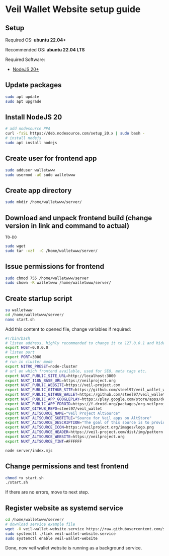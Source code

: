# Veil Wallet Website setup guide
## Setup
Required OS: **ubuntu 22.04+**

Recommended OS: **ubuntu 22.04 LTS**

Required Software:
- [NodeJS 20+](https://nodejs.org/en/)

## Update packages
```bash
sudo apt update
sudo apt upgrade
```

## Install NodeJS 20
```bash
# add nodesource PPA
curl -fsSL https://deb.nodesource.com/setup_20.x | sudo bash -
# install nodejs
sudo apt install nodejs
```

## Create user for frontend app
```bash
sudo adduser walletwww
sudo usermod -aG sudo walletwww
```

## Create app directory
```bash
sudo mkdir /home/walletwww/server/
```

## Download and unpack frontend build (change version in link and command to actual)
```
TO-DO
```
```bash
sudo wget
sudo tar -xzf  -C /home/walletwww/server/
```

## Issue permissions for frontend
```bash
sudo chmod 755 /home/walletwww/server
sudo chown -R walletwww /home/walletwww/server/
```

## Create startup script
```bash
su walletwww
cd /home/walletwww/server/
nano start.sh
```
Add this content to opened file, change variables if required:
```bash
#!/bin/bash
# listen address, highly recommended to change it to 127.0.0.1 and hide nuxt server behind nginx proxy for example
export HOST=0.0.0.0
# listen port
export PORT=3000
# run in cluster mode
export NITRO_PRESET=node-cluster
# url on which frontend available, used for SEO, meta tags etc.
export NUXT_PUBLIC_SITE_URL=http://localhost:3000
export NUXT_I18N_BASE_URL=https://veilproject.org
export NUXT_PUBLIC_WEBSITE=https://veil-project.com
export NUXT_PUBLIC_GITHUB_SITE=https://github.com/steel97/veil_wallet_website
export NUXT_PUBLIC_GITHUB_WALLET=https://github.com/steel97/veil_wallet
export NUXT_PUBLIC_APP_GOOGLEPLAY=https://play.google.com/store/apps/details?id=org.veilproject.wallet
export NUXT_PUBLIC_APP_FDROID=https://f-droid.org/packages/org.veilproject.wallet/
export NUXT_GITHUB_REPO=steel97/veil_wallet
export NUXT_ALTSOURCE_NAME="Veil Project AltSource"
export NUXT_ALTSOURCE_SUBTITLE="Source for Veil apps on AltStore"
export NUXT_ALTSOURCE_DESCRIPTION="The goal of this source is to provide access to Veil-Project apps on iOS"
export NUXT_ALTSOURCE_ICON=https://veilproject.org/images/logo.png
export NUXT_ALTSOURCE_HEADER=https://veil-project.com/dist/img/pattern.png
export NUXT_ALTSOURCE_WEBSITE=https://veilproject.org
export NUXT_ALTSOURCE_TINT=#FFFFFF

node server/index.mjs
```

## Change permissions and test frontend
```bash
chmod +x start.sh
./start.sh
```
If there are no errors, move to next step.

## Register website as systemd service
```bash
cd /home/walletwww/server/
# download service example file
wget -O veil-wallet-website.service https://raw.githubusercontent.com/steel97/veil_wallet_website/master/docs/systemd.example
sudo systemctl ./link veil-wallet-website.service
sudo systemctl enable veil-wallet-website
```

Done, now veil wallet website is running as a background service.